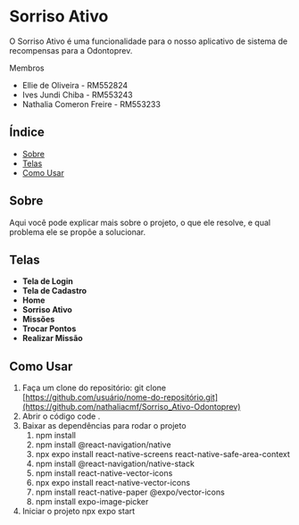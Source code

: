 # Sorriso Ativo

O Sorriso Ativo é uma funcionalidade para o nosso aplicativo de sistema de recompensas para a Odontoprev.

Membros

- Ellie de Oliveira - RM552824
- Ives Jundi Chiba - RM553243
- Nathalia Comeron Freire - RM553233

## Índice

- [Sobre](#sobre)
- [Telas](#telas)
- [Como Usar](#como-usar)

## Sobre

Aqui você pode explicar mais sobre o projeto, o que ele resolve, e qual problema ele se propõe a solucionar.

## Telas

- **Tela de Login**
- **Tela de Cadastro**
- **Home**
- **Sorriso Ativo**
- **Missões**
- **Trocar Pontos**
- **Realizar Missão**

## Como Usar

1. Faça um clone do repositório:
   git clone [https://github.com/usuário/nome-do-repositório.git](https://github.com/nathaliacmf/Sorriso_Ativo-Odontoprev)
2. Abrir o código
   code .
3. Baixar as dependências para rodar o projeto
   1. npm install
   2. npm install @react-navigation/native
   3. npx expo install react-native-screens react-native-safe-area-context
   4. npm install @react-navigation/native-stack
   5. npm install react-native-vector-icons
   6. npx expo install react-native-vector-icons
   7. npm install react-native-paper @expo/vector-icons
   8. npm install expo-image-picker
4. Iniciar o projeto
   npx expo start
